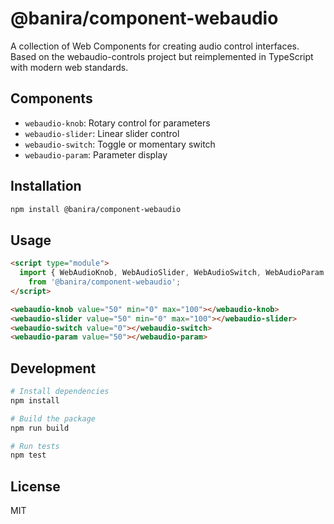 # @banira/component-webaudio

A collection of Web Components for creating audio control interfaces. Based on the webaudio-controls project but reimplemented in TypeScript with modern web standards.

## Components

- `webaudio-knob`: Rotary control for parameters
- `webaudio-slider`: Linear slider control
- `webaudio-switch`: Toggle or momentary switch
- `webaudio-param`: Parameter display

## Installation

```bash
npm install @banira/component-webaudio
```

## Usage

```html
<script type="module">
  import { WebAudioKnob, WebAudioSlider, WebAudioSwitch, WebAudioParam } 
    from '@banira/component-webaudio';
</script>

<webaudio-knob value="50" min="0" max="100"></webaudio-knob>
<webaudio-slider value="50" min="0" max="100"></webaudio-slider>
<webaudio-switch value="0"></webaudio-switch>
<webaudio-param value="50"></webaudio-param>
```

## Development

```bash
# Install dependencies
npm install

# Build the package
npm run build

# Run tests
npm test
```

## License

MIT
